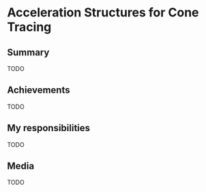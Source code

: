 # Acceleration Structures for Cone Tracing
## Summary
TODO

## Achievements
TODO

## My responsibilities
TODO

## Media
TODO
